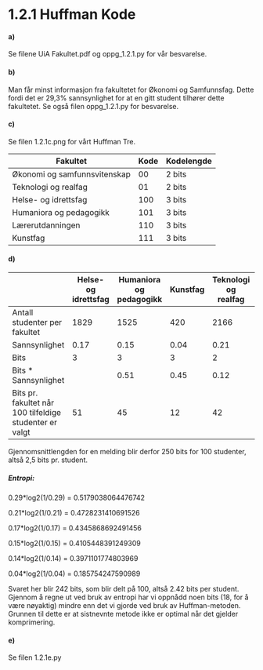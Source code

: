 # 1.2.1 Huffman Kode

#### a)
Se filene UiA Fakultet.pdf og oppg_1.2.1.py for vår besvarelse.

#### b)

Man får minst informasjon fra fakultetet for Økonomi og Samfunnsfag.
Dette fordi det er 29,3% sannsynlighet for at en gitt student tilhører dette fakultetet.
Se også filen oppg_1.2.1.py for besvarelse.


#### c)

Se filen 1.2.1c.png for vårt Huffman Tre.

| **Fakultet** | **Kode** | **Kodelengde** |
| --- | --- | --- |
| Økonomi og samfunnsvitenskap | 00 | 2 bits |
| Teknologi og realfag | 01 | 2 bits |
| Helse- og idrettsfag | 100 | 3 bits |
| Humaniora og pedagogikk | 101 | 3 bits |
| Lærerutdanningen | 110 | 3 bits |
| Kunstfag | 111 | 3 bits |


#### d)

| | **Helse- og idrettsfag** | **Humaniora og pedagogikk** | **Kunstfag** | **Teknologi og realfag** | **Lærerutdanningen** | **Økonomi og samfunnsvitenskap** |
| --- | --- | --- | --- | --- | --- | --- |
| Antall studenter per fakultet | 1829 | 1525 | 420 | 2166 | 1506 | 3093 |
| Sannsynlighet | 0.17 | 0.15 | 0.04 | 0.21 | 0.14 | 0.29 |
| Bits | 3 | 3 | 3 | 2 | 3 | 2 |
| Bits * Sannsynlighet | | 0.51 | 0.45 | 0.12 | 0.42 | 0.42 | 0.58 |
| Bits pr. fakultet når 100 tilfeldige studenter er valgt | 51 | 45 | 12 | 42 | 42 | 58 |

Gjennomsnittlengden for en melding blir derfor 250 bits for 100 studenter, altså 2,5 bits pr. student.

##### Entropi:
0.29*log2(1/0.29) = 0.5179038064476742

0.21*log2(1/0.21) = 0.4728231410691526

0.17*log2(1/0.17) = 0.4345868692491456

0.15*log2(1/0.15) = 0.4105448391249309

0.14*log2(1/0.14) = 0.3971101774803969

0.04*log2(1/0.04) = 0.185754247590989

Svaret her blir 242 bits, som blir delt på 100, altså 2.42 bits per student.
Gjennom å regne ut ved bruk av entropi har vi oppnådd noen bits (18, for å være nøyaktig) mindre enn det vi gjorde ved bruk av Huffman-metoden.
Grunnen til dette er at sistnevnte metode ikke er optimal når det gjelder komprimering. 


#### e)
Se filen 1.2.1e.py
